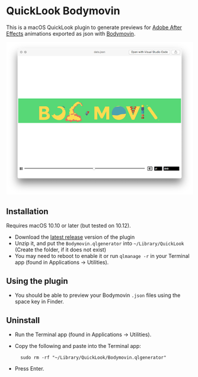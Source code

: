 # QuickLook Bodymovin

This is a macOS QuickLook plugin to generate previews for [Adobe After Effects](http://www.adobe.com/products/aftereffects.html) animations exported as json with [Bodymovin](https://github.com/bodymovin/bodymovin).

<img src="screenshots/bodymovin.png" alt="QuickLook Preview" width="600" />
 
Installation
------------
Requires macOS 10.10 or later (but tested on 10.12).

* Download the [latest release](https://github.com/fabionuno/BodymovinQL/releases/latest) version of the plugin
* Unzip it, and put the `Bodymovin.qlgenerator` into `~/Library/QuickLook` (Create the folder, if it does not exist)
* You may need to reboot to enable it or run `qlmanage -r` in your Terminal app (found in Applications → Utilities).


Using the plugin
----------------
* You should be able to preview your Bodymovin `.json` files using the space key in Finder.


Uninstall
---------
* Run the Terminal app (found in Applications → Utilities).
* Copy the following and paste into the Terminal app:

        sudo rm -rf "~/Library/QuickLook/Bodymovin.qlgenerator"

* Press Enter.